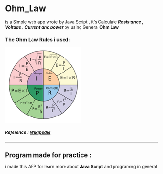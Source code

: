 # Ohm_Law

is a Simple web app wrote by Java Script , it's Calculate ***Resistance , Voltage , Current and power*** by using General **Ohm Law**

### The Ohm Law Rules  i used:
<img src="https://raw.githubusercontent.com/khaledfathi/Ohm_Law/master/images/ohm_law.png" width="250">

##### Reference : [Wikipedia](https://en.wikipedia.org/wiki/Ohm%27s_law)
---

## Program made for practice :
i made this APP for learn more about **Java Script** and programing in general 
